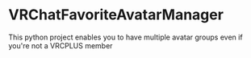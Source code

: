 # VRChatFavoriteAvatarManager
This python project enables you to have multiple avatar groups even if you're not a VRCPLUS member
